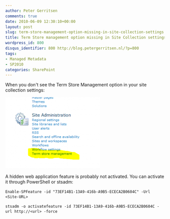 ```yaml
---
author: Peter Gerritsen
comments: true
date: 2010-06-09 12:30:10+00:00
layout: post
slug: term-store-management-option-missing-in-site-collection-settings
title: Term Store management option missing in Site Collection settings
wordpress_id: 800
disqus_identifier: 800 http://blog.petergerritsen.nl/?p=800
tags:
- Managed Metadata
- SP2010
categories: SharePoint
---
```


When you don't see the Term Store Management option in your site collection settings:

[![](/images/old/2010/06/Term-Store-Management-option-300x224.png)](/images/old/2010/06/Term-Store-Management-option.png)

A hidden web application feature is probably not activated. You can activate it through PowerShell or stsadm:

```
Enable-SPFeature -id "73EF14B1-13A9-416b-A9B5-ECECA2B0604C" -Url <Site-URL>
```

```
stsadm -o activatefeature -id 73EF14B1-13A9-416b-A9B5-ECECA2B0604C -url http://<url> -force
```